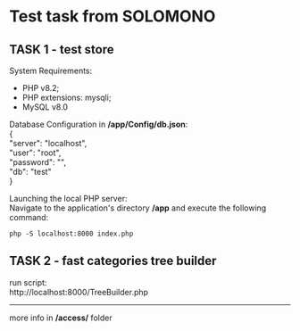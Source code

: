 # Test task from SOLOMONO

## TASK 1 - test store

System Requirements:
- PHP v8.2;
- PHP extensions: mysqli;
- MySQL v8.0

Database Configuration in **/app/Config/db.json**:  
{  
"server": "localhost",  
"user": "root",  
"password": "",  
"db": "test"  
}

Launching the local PHP server:  
Navigate to the application's directory **/app** and execute the
following command:

`php -S localhost:8000 index.php`

## TASK 2 - fast categories tree builder

run script:  
http://localhost:8000/TreeBuilder.php

----------------------------------------------------------------------------

more info in **/access/** folder